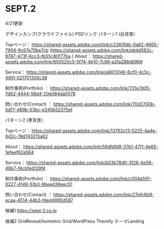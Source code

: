 # SEPT.2
4/21更新

デザインカンプ(クラウドファイル) PSDリンク
パターン1 (白背景）

Topページ：
 https://shared-assets.adobe.com/link/c2360fdb-0a82-4665-7904-9c67e79be7cb
 (https://shared-assets.adobe.com/link/ebdd582c-9787-473f-6cc3-fb55c80f77ba )
About：
https://shared-assets.adobe.com/link/850520c5-5f74-4b10-7c89-a2fa288d6969

Service： https://shared-assets.adobe.com/link/a6613146-6cf0-4c5c-495f-021701300c38

制作事例(Portfolio) ：
https://shared-assets.adobe.com/link/731e7d05-7d62-4444-58d4-20e084da0578

問い合わせ(Contact) ：
https://shared-assets.adobe.com/link/70d2700b-5df7-489b-53bc-e245b52375ef



パターン2 (黒背景）

Topページ：
https://shared-assets.adobe.com/link/13762cf3-5225-4a4e-642c-19d743215a62

About：
https://shared-assets.adobe.com/link/59dfdfd9-37b1-47f1-4e65-1efeef62a564

Service：
https://shared-assets.adobe.com/link/b53b78d0-3f28-4e58-48b7-f4cbfed129f4

制作事例(Portfolio) ：
https://shared-assets.adobe.com/link/c004e591-0227-4149-51b3-9beed39eec51

問い合わせ(Contact) ：
https://shared-assets.adobe.com/link/27efc6b9-ecaa-4514-44b3-fded4995d587





候補1
https://sept-2.co.jp

候補2
GridReveal/Isometric Grid/WordPress Themify テーマLanding 
